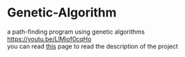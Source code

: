 # Genetic-Algorithm
a path-finding program using genetic algorithms
https://youtu.be/LlMiof0cqHo   
you can read [this](https://notminseodevelop.tistory.com/19, "tistory link") page to read the description of the project
